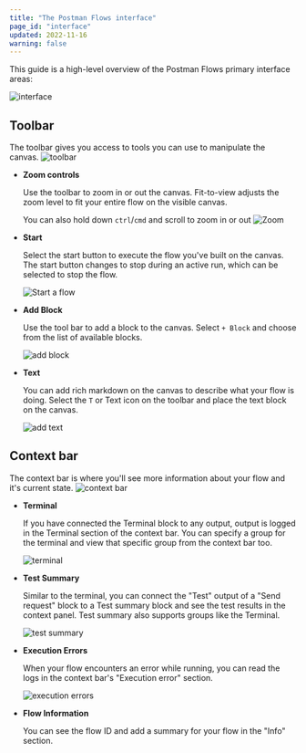 ```yaml
---
title: "The Postman Flows interface"
page_id: "interface"
updated: 2022-11-16
warning: false
---
```


This guide is a high-level overview of the Postman Flows primary interface areas:

![interface](https://assets.postman.com/postman-labs-docs/interface/interface-main.png)

## Toolbar

The toolbar gives you access to tools you can use to manipulate the canvas.
![toolbar](https://assets.postman.com/postman-labs-docs/interface/interface-tool-bar.png)

- **Zoom controls**

  Use the toolbar to zoom in or out the canvas. Fit-to-view adjusts the zoom level to fit your entire flow on the visible canvas.

  You can also hold down `ctrl`/`cmd` and scroll to zoom in or out
  ![Zoom](https://assets.postman.com/postman-labs-docs/interface/interface-zoom-controls.gif)

- **Start**

  Select the start button to execute the flow you've built on the canvas. The start button changes to stop during an active run, which can be selected to stop the flow.

  ![Start a flow](https://assets.postman.com/postman-labs-docs/interface/interface-start-flow.gif)

- **Add Block**

  Use the tool bar to add a block to the canvas. Select `+ Block` and choose from the list of available blocks.

  ![add block](https://assets.postman.com/postman-labs-docs/interface/interface-add-block.gif)

- **Text**

  You can add rich markdown on the canvas to describe what your flow is doing. Select the `T` or Text icon on the toolbar and place the text block on the canvas.

  ![add text](https://assets.postman.com/postman-labs-docs/interface/interface-add-annotations.gif)

## Context bar

The context bar is where you'll see more information about your flow and it's current state.
![context bar](https://assets.postman.com/postman-labs-docs/interface/interface-context-bar.png)

- **Terminal**

  If you have connected the Terminal block to any output, output is logged in the Terminal section of the context bar.
  You can specify a group for the terminal and view that specific group from the context bar too.

  ![terminal](https://assets.postman.com/postman-labs-docs/interface/interface-terminal.gif)

- **Test Summary**

  Similar to the terminal, you can connect the "Test" output of a "Send request" block to a Test summary block and see the test results in the context panel.
  Test summary also supports groups like the Terminal.

  ![test summary](https://assets.postman.com/postman-labs-docs/interface/interface-test-summary.gif)

- **Execution Errors**

  When your flow encounters an error while running, you can read the logs in the context bar's "Execution error" section.

  ![execution errors](https://assets.postman.com/postman-labs-docs/interface/interface-execution-error.gif)

- **Flow Information**

  You can see the flow ID and add a summary for your flow in the "Info" section.

